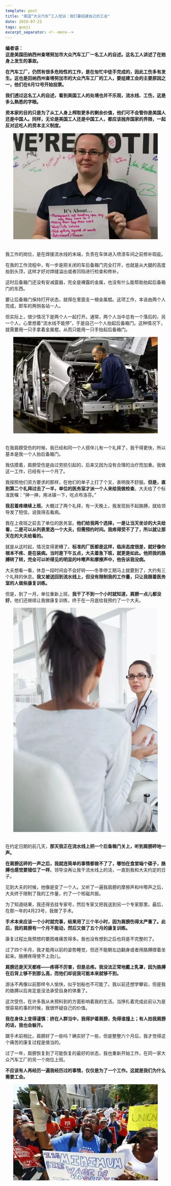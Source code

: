 ```yaml
---
template: post
title: "美国“大众汽车”工人控诉：我们要组建自己的工会"
date: 2019-07-21
tags: guoji
excerpt_separator: <!--more-->
---
```


**编者语：  
这是美国田纳西州查塔努加市大众汽车工厂一名工人的自述。这名工人讲述了在她身上发生的事故。**

**在汽车工厂，仍然有很多危险性的工作，是在匆忙中徒手完成的，因此工伤多有发生。这也是田纳西州查塔努加市的大众汽车工厂的工人，要组建工会的主要原因之一，他们在6月12号开始投票。**

**我们透过这名工人的自述，看到美国工人的处境也并不乐观，流水线、工伤，这是多么熟悉的字眼。**

**资本家的目的只是为了从工人身上榨取更多的剩余价值，他们可不会管你是美国人还是中国人。同样，无论是美国工人还是中国工人，都应该抛弃国家的界限，一起反对这吃人的资本主义制度。**

<div style="text-align:center"><img src="/images/072101.webp" width="90%"><br></div><br>

我工作的岗位，是在焊接流水线的末端，负责在车体进入喷漆车间之前修补瑕疵。

在我的工作流程中，有一步是把关闭的车后备箱门完全打开，也就是从大腿的高度抬到头顶，这样才好对焊缝溢出或者凹陷进行检查和修补。

这时后备箱门还没有安减震器，完全是裸露的金属，也没有什么能帮助抬起后备箱门的东西。

要让后备箱门保持打开状态，就得在里面支一根金属棍。这项工作，本该由两个人完成，即车的两侧各站一人。

但实际上，很少情况下是两个人一起打开。通常，两个人当中总有一个落后的，另一个人，心里想着“流水线不能停”，于是自己一个人抬起后备箱门。这种情况下，就需要用一只手拿着金属棍，从而只能用一只手抬起后备箱门。

<div style="text-align:center"><img src="/images/072102.webp" width="90%"><br></div><br>

在我肩膀受伤的时候，我已经和同一个人搭伴儿有一个礼拜了，我干得更快，所以基本是我一个人抬后备箱门。

我估摸着，肩膀受伤是由过劳损引起的，后来又因为没有合理的治疗而加重。我做这一工作，已经有十一个月了。

我按照他们资方要求的那样，在他们的单子上打了个叉，表明我不舒服。**但是，直到第二个礼拜过去了一半，单位的医务室才派一个人来给我做检查**。大夫给了个标准医嘱：“抻一抻，用冰镇一下，吃点布洛芬。”

**我忍着疼继续上班**。大概过了两个礼拜，有一天晚上，我发现抬不起胳膊，就给领导发了短信，说我得去看病。

我在上夜班之前去了单位的医务室。**他们给我两个选择，一是让当天坐诊的大夫给看，二是可以从列表里选一个大夫，但需预约时间。我疼得受不了了，所以就让那天在的大夫给看的。**

就是从这时起，情况变得更糟了。**标准的厂医都是这样，临床态度很差，就好像你根本不疼、是在装病。当时是下午五点，大夫着急下班，就更是如此。他把我的胳膊转了转，完全可以听得见的明显的咔嚓声和摩擦声中，他告诉我没病。**

大夫想看一看，休息一段时间会不会好转——冬季停工期马上就要到了，大约有三个礼拜的休息。**我又被送回到流水线上，但没有限制我的工作量，只让我跟着医务室的人做些康复训练。**

但是，到了一月，单位重新上班，**我干了不到一个小时就知道，肩膀一点儿都没好**。他们还继续让我做康复训练，终于在一月底给我预约了一个大夫。

<div style="text-align:center"><img src="/images/072103.webp" width="90%"><br></div><br>

在约定日期的前几天，**那天我正在流水线上把一个后备箱门关上，听到肩膀砰地一声。**

**在肩膀这砰的一声之后，我就连简单的事情都做不了了，哪怕在食堂端个碟子，胳膊也感觉要错位了一样**。领导没再让我干流水线上的活，一直到我和大夫约定的日子。

见到大夫的时候，他像是变了一个人。又听了一遍我肩膀的摩擦声和咔嚓声之后，大夫终于限制了我的工作量，约了一个核磁共振。

为了知道结果，我还得去挂专家号，然后专家又把我送到另一个专家那里。最后，在那一年的4月23号，我做了手术。

**手术本来应该一个小时就完事，结果用了三个半小时，因为肩膀伤得太严重了。此后，我的肩膀有一个月不能动，然后又做了五个月的康复训练。**

康复过程比我预想的要困难痛苦得多。我也没有想到之后也将是不完整的了。

过了四个半月，我才能用以前的姿势睡觉，但还不能朝左边翻身或者用胳膊撑着坐起来。胳膊疼得使不上劲儿。

**肩膀还是天天都疼——疼得不厉害，但是总疼。我没法正常地戴上乳罩，因为胳膊在后背上够不到那么高，而他们却说我可能本来就够不到。**

游泳不再像以前那样令人愉快，似乎划船也不可能了。我以前还想学攀岩，但是我的胳膊以后肯定是没法承受自身的体重了。

这次受伤，在许多我从未预料到的方面影响着我的生活。当挣扎着完成此前认为是很容易的事的时候，我很怀疑自己的价值。

**我在身体上变得谨慎：挤在人群当中，我得护着肩膀，免得谁撞上；有人拍我肩膀的话，我也会躲开。**

跟手术前相比，肩膀好了一些吗？确实好了一些，但是整整六个月后，我才觉得这个痛苦的康复过程是值当的。

过了一年，肩膀恢复到了可能恢复的最好的状态，我也重新开始工作，在同一家大众汽车工厂的另一个岗位上班。

**不应该有人再经历一遍我经历过的事情，仅仅是为了一个工作。这就是我们为什么需要工会。**

<div style="text-align:center"><img src="/images/072104.webp" width="90%"><br></div><br>


